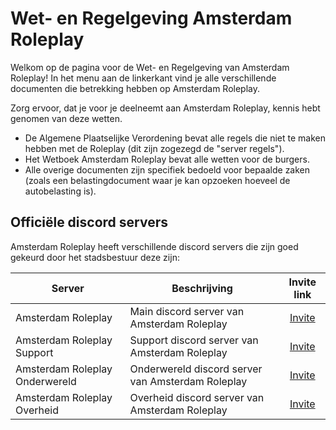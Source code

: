 # Wet- en Regelgeving Amsterdam Roleplay

Welkom op de pagina voor de Wet- en Regelgeving van Amsterdam Roleplay!
In het menu aan de linkerkant vind je alle verschillende documenten die betrekking hebben op Amsterdam Roleplay.

Zorg ervoor, dat je voor je deelneemt aan Amsterdam Roleplay, kennis hebt genomen van deze wetten.

- De Algemene Plaatselijke Verordening bevat alle regels die niet te maken hebben met de Roleplay (dit zijn zogezegd de "server regels").
- Het Wetboek Amsterdam Roleplay bevat alle wetten voor de burgers.
- Alle overige documenten zijn specifiek bedoeld voor bepaalde zaken (zoals een belastingdocument waar je kan opzoeken hoeveel de autobelasting is).

## Officiële discord servers

Amsterdam Roleplay heeft verschillende discord servers die zijn goed gekeurd door het stadsbestuur deze zijn:

| Server | Beschrijving | Invite link |
|---|---|:---:|
|Amsterdam Roleplay| Main discord server van Amsterdam Roleplay | [Invite](https://discord.gg/amsterdamrp) |
|Amsterdam Roleplay Support| Support discord server van Amsterdam Roleplay | [Invite](https://discord.gg/SPRZNsxzxF) |
|Amsterdam Roleplay Onderwereld| Onderwereld discord server van Amsterdam Roleplay | [Invite](https://discord.gg/PYgWjxbUBq) |
|Amsterdam Roleplay Overheid| Overheid discord server van Amsterdam Roleplay | [Invite](https://discord.gg/bfapFSKG5P) |
